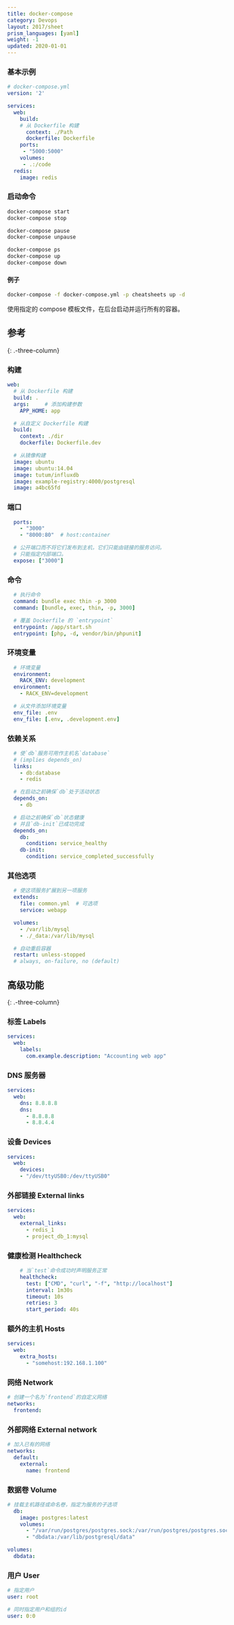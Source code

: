 ```yaml
---
title: docker-compose
category: Devops
layout: 2017/sheet
prism_languages: [yaml]
weight: -1
updated: 2020-01-01
---
```


### 基本示例

```yaml
# docker-compose.yml
version: '2'

services:
  web:
    build:
    # 从 Dockerfile 构建
      context: ./Path
      dockerfile: Dockerfile
    ports:
     - "5000:5000"
    volumes:
     - .:/code
  redis:
    image: redis
```

### 启动命令

```sh
docker-compose start
docker-compose stop
```

```sh
docker-compose pause
docker-compose unpause
```

```sh
docker-compose ps
docker-compose up
docker-compose down
```

#### 例子

```sh
docker-compose -f docker-compose.yml -p cheatsheets up -d
```

使用指定的 compose 模板文件，在后台启动并运行所有的容器。

## 参考
{: .-three-column}

### 构建

```yaml
web:
  # 从 Dockerfile 构建
  build: .
  args:     # 添加构建参数
    APP_HOME: app
```

```yaml
  # 从自定义 Dockerfile 构建
  build:
    context: ./dir
    dockerfile: Dockerfile.dev
```

```yaml
  # 从镜像构建
  image: ubuntu
  image: ubuntu:14.04
  image: tutum/influxdb
  image: example-registry:4000/postgresql
  image: a4bc65fd
```

### 端口

```yaml
  ports:
    - "3000"
    - "8000:80"  # host:container
```

```yaml
  # 公开端口而不将它们发布到主机，它们只能由链接的服务访问。
  # 只能指定内部端口。
  expose: ["3000"]
```

### 命令

```yaml
  # 执行命令
  command: bundle exec thin -p 3000
  command: [bundle, exec, thin, -p, 3000]
```

```yaml
  # 覆盖 Dockerfile 的 `entrypoint`
  entrypoint: /app/start.sh
  entrypoint: [php, -d, vendor/bin/phpunit]
```

### 环境变量

```yaml
  # 环境变量
  environment:
    RACK_ENV: development
  environment:
    - RACK_ENV=development
```

```yaml
  # 从文件添加环境变量
  env_file: .env
  env_file: [.env, .development.env]
```

### 依赖关系

```yaml
  # 使`db`服务可用作主机名`database`
  # (implies depends_on)
  links:
    - db:database
    - redis
```

```yaml
  # 在启动之前确保`db`处于活动状态
  depends_on:
    - db
```

```yaml
  # 启动之前确保`db`状态健康
  # 并且`db-init`已成功完成
  depends_on:
    db:
      condition: service_healthy
    db-init:
      condition: service_completed_successfully
```

### 其他选项

```yaml
  # 使这项服务扩展到另一项服务
  extends:
    file: common.yml  # 可选项
    service: webapp
```

```yaml
  volumes:
    - /var/lib/mysql
    - ./_data:/var/lib/mysql
```

```yaml
  # 自动重启容器
  restart: unless-stopped
  # always, on-failure, no (default)
```

## 高级功能
{: .-three-column}

### 标签 Labels

```yaml
services:
  web:
    labels:
      com.example.description: "Accounting web app"
```

### DNS 服务器

```yaml
services:
  web:
    dns: 8.8.8.8
    dns:
      - 8.8.8.8
      - 8.8.4.4
```

### 设备 Devices

```yaml
services:
  web:
    devices:
    - "/dev/ttyUSB0:/dev/ttyUSB0"
```

### 外部链接 External links

```yaml
services:
  web:
    external_links:
      - redis_1
      - project_db_1:mysql
```

### 健康检测 Healthcheck

```yaml
    # 当`test`命令成功时声明服务正常
    healthcheck:
      test: ["CMD", "curl", "-f", "http://localhost"]
      interval: 1m30s
      timeout: 10s
      retries: 3
      start_period: 40s
```

### 额外的主机 Hosts

```yaml
services:
  web:
    extra_hosts:
      - "somehost:192.168.1.100"
```

### 网络 Network

```yaml
# 创建一个名为`frontend`的自定义网络
networks:
  frontend:
```

### 外部网络 External network

```yaml
# 加入已有的网络
networks:
  default:
    external:
      name: frontend
```

### 数据卷 Volume

```yaml
# 挂载主机路径或命名卷，指定为服务的子选项
  db:
    image: postgres:latest
    volumes:
      - "/var/run/postgres/postgres.sock:/var/run/postgres/postgres.sock"
      - "dbdata:/var/lib/postgresql/data"

volumes:
  dbdata:
```

### 用户 User

```yaml
# 指定用户
user: root
```

```yaml
# 同时指定用户和组的id
user: 0:0
```

